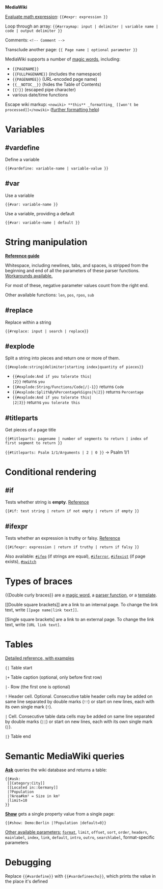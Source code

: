 **MediaWiki**

[Evaluate math expression](https://www.mediawiki.org/wiki/Help:Extension:ParserFunctions##expr): `{{#expr: expression }}`

Loop through an array: `{{#arraymap: input | delimiter | variable name | code | output delimiter }}`

Comments: `<!-- Comment -->`

Transclude another page: `{{ Page name | optional parameter }}`

MediaWiki supports a number of [magic words](https://www.mediawiki.org/wiki/Help:Magic_words), including: 
- `{{PAGENAME}}`
- `{{FULLPAGENAME}}` (includes the namespace)
- `{{PAGENAMEE}}` (URL-encoded page name)
- `{{__NOTOC__}}` (hides the Table of Contents)
- `{{!}}` (escaped pipe character)
- various date/time functions

Escape wiki markup: `<nowiki> **this** _formatting_ [[won't be processed]]</nowiki>` ([further formatting help](https://www.mediawiki.org/wiki/Help:Formatting))

# Variables

## #vardefine

Define a variable

```
{{#vardefine: variable-name | variable-value }}
```

## #var

Use a variable

```
{{#var: variable-name }}
```

Use a variable, providing a default

```
{{#var: variable-name | default }}
```

# String manipulation

[**Reference guide**](https://www.mediawiki.org/wiki/Help:Extension:ParserFunctions)

Whitespace, including newlines, tabs, and spaces, is stripped from the beginning and end of all the parameters of these parser functions. [Workarounds available.](https://www.mediawiki.org/wiki/Help:Extension:ParserFunctions#Stripping_whitespace)

For most of these, negative parameter values count from the right end.

Other available functions: `len`, `pos`, `rpos`, `sub`

## #replace

Replace within a string

```
{{#replace: input | search | replace}}
```

## #explode

Split a string into pieces and return one or more of them.

```
{{#explode:string|delimiter|starting index|quantity of pieces}}
```

* <code><nowiki>{{#explode:And if you tolerate this| |2}}</nowiki></code> <translate><!--T:2629--> returns</translate> <code>you</code>
* <code><nowiki>{{#explode:String/Functions/Code|/|-1}}</nowiki></code> <translate><!--T:2630--> returns</translate> <code>Code</code>
* <code><nowiki>{{#explode:Split%By%Percentage%Signs|%|2}}</nowiki></code> <translate><!--T:2631--> returns</translate> <code>Percentage</code>
* <code><nowiki>{{#explode:And if you tolerate this| |2|3}}</nowiki></code> <translate><!--T:2632--> returns</translate> <code>you tolerate this</code>

## #titleparts

Get pieces of a page title

```
{{#titleparts: pagename | number of segments to return | index of first segment to return }}
```
`{{#titleparts: Psalm 1/1/Arguments | 2 | 0 }}` -> Psalm 1/1

# Conditional rendering

## #if

Tests whether string is **empty**. [Reference](https://www.mediawiki.org/wiki/Help:Extension:ParserFunctions##if)

```
{{#if: test string | return if not empty | return if empty }}
```

## #ifexpr

Tests whether an expression is truthy or falsy. [Reference](https://www.mediawiki.org/wiki/Help:Extension:ParserFunctions##ifexpr)

```
{{#ifexpr: expression | return if truthy | return if falsy }}
```

Also available: [`#ifeq`](https://www.mediawiki.org/wiki/Help:Extension:ParserFunctions##ifeq) (if strings are equal), [`#iferror`](https://www.mediawiki.org/wiki/Help:Extension:ParserFunctions##iferror), [`#ifexist`](https://www.mediawiki.org/wiki/Help:Extension:ParserFunctions##ifexist) (if page exists), [`#switch`](https://www.mediawiki.org/wiki/Help:Extension:ParserFunctions##switch)

# Types of braces

{{Double curly braces}} are a [magic word](https://www.mediawiki.org/wiki/Help:Magic_words), a [parser function](https://www.mediawiki.org/wiki/Help:Magic_words#Parser_functions), or a [template](https://www.mediawiki.org/wiki/Help:Templates).

[[Double square brackets]] are a link to an internal page. To change the link text, write `[[page name|link text]]`.

[Single square brackets] are a link to an external page. To change the link text, write `[URL link text]`.

# Tables

[Detailed reference, with examples](https://www.mediawiki.org/wiki/Help:Tables)

`{|` Table start

`|+` Table caption (optional, only before first row)

`|-` Row (the first one is optional)

`!` Header cell. Optional. Consecutive table header cells may be added on same line separated by double marks (`!!`) or start on new lines, each with its own single mark (`!`).

`|` Cell. Consecutive table data cells may be added on same line separated by double marks (`||`) or start on new lines, each with its own single mark (`|`).

`|}` Table end

# Semantic MediaWiki queries

[**Ask**](https://www.semantic-mediawiki.org/wiki/Help:Inline_queries#Parser_function_.23ask) queries the wiki database and returns a table:

```
{{#ask:
 [[Category:City]]
 [[Located in::Germany]] 
 |?Population 
 |?Area#km² = Size in km²
 |limit=10
}}
```

[**Show**](https://www.semantic-mediawiki.org/wiki/Help:Inline_queries#Parser_function_.23show) gets a single property value from a single page:

```
{{#show: Demo:Berlin |?Population |default=0}}
```

[Other available parameters:](https://www.semantic-mediawiki.org/wiki/Help:Inline_queries#Standard_parameters_for_inline_queries) [`format`](https://www.semantic-mediawiki.org/wiki/Help:Result_formats), `limit`, `offset`, `sort`, `order`, `headers`, `mainlabel`, `index`, `link`, `default`, `intro`, `outro`, `searchlabel`, format-specific parameters

# Debugging

Replace `{{#vardefine}}` with `{{#vardefineecho}}`, which prints the value in the place it's defined